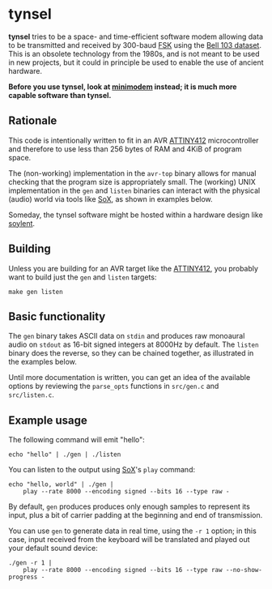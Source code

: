 # tynsel

**tynsel** tries to be a space- and time-efficient software modem allowing data to be transmitted and received by 300-baud [FSK] using the [Bell 103 dataset]. This is an obsolete technology from the 1980s, and is not meant to be used in new projects, but it could in principle be used to enable the use of ancient hardware.

**Before you use tynsel, look at [minimodem] instead; it is much more capable software than tynsel.**

## Rationale

This code is intentionally written to fit in an AVR [ATTINY412] microcontroller and therefore to use less than 256 bytes of RAM and 4KiB of program space.

The (non-working) implementation in the `avr-top` binary allows for manual checking that the program size is appropriately small. The (working) UNIX implementation in the `gen` and `listen` binaries can interact with the physical (audio) world via tools like [SoX], as shown in examples below.

Someday, the tynsel software might be hosted within a hardware design like [soylent].

## Building

Unless you are building for an AVR target like the [ATTINY412], you probably want to build just the `gen` and `listen` targets:

    make gen listen

## Basic functionality

The `gen` binary takes ASCII data on `stdin` and produces raw monoaural audio on `stdout` as 16-bit signed integers at 8000Hz by default. The `listen` binary does the reverse, so they can be chained together, as illustrated in the examples below.

Until more documentation is written, you can get an idea of the available options by reviewing the `parse_opts` functions in `src/gen.c` and `src/listen.c`.

## Example usage

The following command will emit "hello":

    echo "hello" | ./gen | ./listen

You can listen to the output using [SoX]'s `play` command:

    echo "hello, world" | ./gen |
        play --rate 8000 --encoding signed --bits 16 --type raw -

By default, `gen` produces produces only enough samples to represent its input, plus a bit of carrier padding at the beginning and end of transmission.

You can use `gen` to generate data in real time, using the `-r 1` option; in this case, input received from the keyboard will be translated and played out your default sound device:

    ./gen -r 1 |
        play --rate 8000 --encoding signed --bits 16 --type raw --no-show-progress -


[FSK]: https://en.wikipedia.org/wiki/Frequency-shift_keying
[Bell 103 dataset]: https://en.wikipedia.org/wiki/Bell_103_modem
[ATTINY412]: https://www.microchip.com/wwwproducts/en/ATTINY412
[SoX]: http://sox.sourceforge.net
[soylent]: https://github.com/kulp/soylent
[minimodem]: http://www.whence.com/minimodem/
